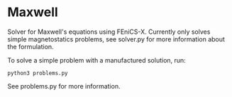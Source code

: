 # Maxwell
Solver for Maxwell's equations using FEniCS-X. Currently only solves simple magnetostatics problems, see solver.py for more information about the formulation.

To solve a simple problem with a manufactured solution, run:

    python3 problems.py

See problems.py for more information.